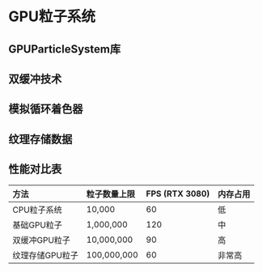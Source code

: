 # GPU粒子系统

## GPUParticleSystem库

## 双缓冲技术

## 模拟循环着色器

## 纹理存储数据

## 性能对比表
| 方法            | 粒子数量上限 | FPS (RTX 3080) | 内存占用 |
| :-------------- | :----------- | :------------- | :------- |
| CPU粒子系统     | 10,000       | 60             | 低       |
| 基础GPU粒子     | 1,000,000    | 120            | 中       |
| 双缓冲GPU粒子   | 10,000,000   | 90             | 高       |
| 纹理存储GPU粒子 | 100,000,000  | 60             | 非常高   |

